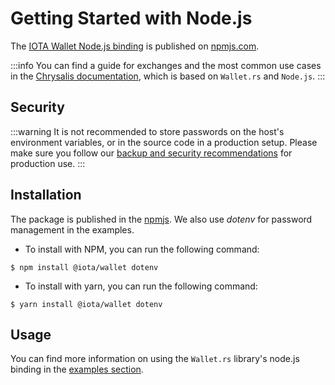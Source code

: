 # Getting Started with Node.js

The [IOTA Wallet Node.js binding](https://www.npmjs.com/package/@iota/wallet) is published on [npmjs.com](https://www.npmjs.com/).

:::info
You can find a guide for exchanges and the most common use cases in the [Chrysalis documentation](https://chrysalis.docs.iota.org/guides/exchange_guide.html), which is based on `Wallet.rs` and `Node.js`. 
:::

## Security
:::warning
It is not recommended to store passwords on the host's environment variables, or in the source code in a production setup. 
Please make sure you follow our [backup and security recommendations](https://chrysalis.docs.iota.org/guides/backup_security.html) for production use.
:::
## Installation

The package is published in the [npmjs](https://www.npmjs.com/package/@iota/wallet). We also use  _dotenv_  for password management in the examples.

- To install with NPM, you can run the following command:
```
$ npm install @iota/wallet dotenv
```
- To install with yarn, you can run the following command:
```
$ yarn install @iota/wallet dotenv
```

## Usage
You can find more information on using the `Wallet.rs` library's node.js binding in the [examples section](examples.md).